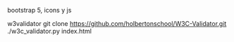 bootstrap 5, icons y js


w3validator
git clone https://github.com/holbertonschool/W3C-Validator.git
./w3c_validator.py index.html
